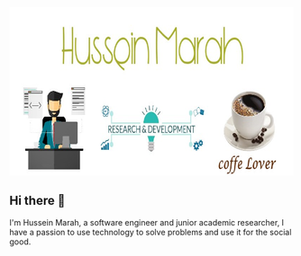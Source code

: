 <p align="center">
  <img width="800" height="300" src="/about.jpg">
</p>

## Hi there 👋
I'm Hussein Marah, a software engineer and junior academic researcher, I have a passion to use technology to solve problems and use it for the social good.


<!--
**husseinmarah/husseinmarah** is a ✨ _special_ ✨ repository because its `README.md` (this file) appears on your GitHub profile.

Here are some ideas to get you started:

- 🔭 I’m currently working on ...
- 🌱 I’m currently learning ...
- 👯 I’m looking to collaborate on ...
- 🤔 I’m looking for help with ...
- 💬 Ask me about ...
- 📫 How to reach me: ...
- 😄 Pronouns: ...
- ⚡ Fun fact: ...
-->
